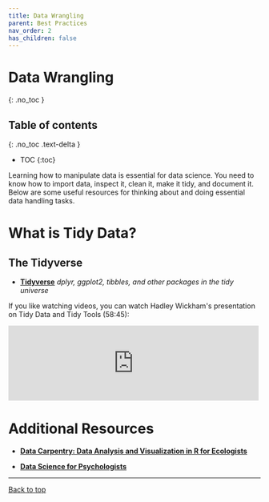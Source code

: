 ```yaml
---
title: Data Wrangling
parent: Best Practices
nav_order: 2
has_children: false
---
```


# Data Wrangling
{: .no_toc }


## Table of contents
{: .no_toc .text-delta }

- TOC
{:toc}

Learning how to manipulate data is essential for data science. You need to know how to import data, inspect it, clean it, make it tidy, and document it. Below are some useful resources for thinking about and doing essential data handling tasks.

# What is Tidy Data?

## The Tidyverse

* [**Tidyverse**](http://www.tidyverse.org)  _dplyr, ggplot2, tibbles, and other packages in the tidy universe_


If you like watching videos, you can watch Hadley Wickham's presentation on Tidy Data and Tidy Tools (58:45):

<iframe src="https://player.vimeo.com/video/33727555?h=a4e09bea86" width="500" frameborder="0" allow="autoplay; fullscreen; picture-in-picture" allowfullscreen></iframe>



# Additional Resources

* [**Data Carpentry: Data Analysis and Visualization in R for Ecologists**](https://datacarpentry.org/R-ecology-lesson/index.html)

* [**Data Science for Psychologists**](https://bookdown.org/hneth/ds4psy/)

---

[Back to top](#top)
